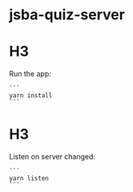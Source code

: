 # jsba-quiz-server

# H3

Run the app:

    ```
    yarn install
    ```

# H3

Listen on server changed:

    ```
    yarn listen
    ```
